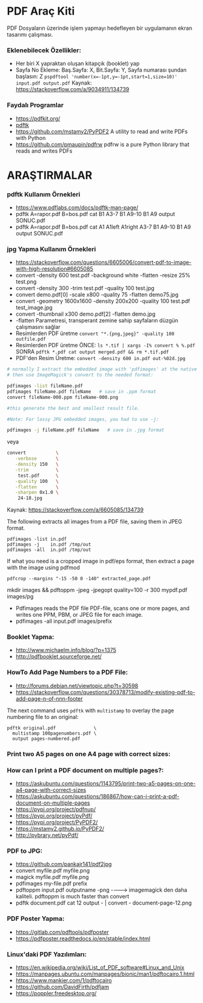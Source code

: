 # PDF Araç Kiti

PDF Dosyaların üzerinde işlem yapmayı hedefleyen bir uygulamanın ekran tasarımı çalışması.

### Eklenebilecek Özellikler:
- Her biri X yapraktan oluşan kitapçık (booklet) yap
- Sayfa No Ekleme: Baş.Sayfa: X, Bit.Sayfa: Y,  Sayfa numarası şundan başlasın: Z  `pspdftool 'number(x=-1pt,y=-1pt,start=1,size=10)' input.pdf output.pdf` Kaynak: https://stackoverflow.com/a/9034911/134739


### Faydalı Programlar

- https://pdfkit.org/
- [pdftk](https://www.pdflabs.com/tools/pdftk-the-pdf-toolkit/)
- https://github.com/mstamy2/PyPDF2 A utility to read and write PDFs with Python
- https://github.com/pmaupin/pdfrw  pdfrw is a pure Python library that reads and writes PDFs


# ARAŞTIRMALAR


### pdftk Kullanım Örnekleri
- https://www.pdflabs.com/docs/pdftk-man-page/
- pdftk A=rapor.pdf B=bos.pdf cat B1 A3-7 B1 A9-10 B1 A9 output SONUC.pdf
- pdftk A=rapor.pdf B=bos.pdf cat A1 A1left A1right  A3-7 B1 A9-10 B1 A9 output SONUC.pdf


### jpg Yapma Kullanım Örnekleri
- https://stackoverflow.com/questions/6605006/convert-pdf-to-image-with-high-resolution#6605085
- convert -density 600 test.pdf -background white -flatten -resize 25% test.png
- convert -density 300 -trim test.pdf -quality 100 test.jpg
- convert demo.pdf[0] -scale x800 -quality 75  -flatten demo75.jpg
- convert -geometry 1600x1600 -density 200x200 -quality 100 test.pdf test_image.jpg
- convert -thumbnail x300 demo.pdf[2] -flatten demo.jpg
- -flatten Parametresi, transperant zemine sahip sayfaların düzgün çalışmasını sağlar
- Resimlerden PDF üretme `convert "*.{png,jpeg}" -quality 100 outfile.pdf`
- Resimlerden PDF üretme ÖNCE: `ls *.tif | xargs -I% convert % %.pdf` SONRA `pdftk *.pdf cat output merged.pdf && rm *.tif.pdf`
- PDF'den Resim Üretme: `convert -density 600 in.pdf out-%02d.jpg`

```BASH
# normally I extract the embedded image with 'pdfimages' at the native resolution, 
# then use ImageMagick's convert to the needed format:

pdfimages -list fileName.pdf
pdfimages fileName.pdf fileName   # save in .ppm format
convert fileName-000.ppm fileName-000.png

#this generate the best and smallest result file.

#Note: For lossy JPG embedded images, you had to use -j:

pdfimages -j fileName.pdf fileName   # save in .jpg format

```

veya

```BASH
convert           \
   -verbose       \
   -density 150   \
   -trim          \
    test.pdf      \
   -quality 100   \
   -flatten       \
   -sharpen 0x1.0 \
    24-18.jpg
```
Kaynak: https://stackoverflow.com/a/6605085/134739


The following extracts all images from a PDF file, saving them in JPEG format.
```
pdfimages -list in.pdf
pdfimages -j    in.pdf /tmp/out
pdfimages -all  in.pdf /tmp/out
```

If what you need is a cropped image in pdf/eps format, then extract a page with the image using pdfmod
```
pdfcrop --margins "-15 -50 0 -140" extracted_page.pdf
```

mkdir images && pdftoppm -jpeg -jpegopt quality=100 -r 300 mypdf.pdf images/pg


- Pdfimages reads the PDF file PDF-file, scans one or more pages, and writes one PPM, PBM, or JPEG file for each image.
- pdfimages -all input.pdf images/prefix


### Booklet Yapma:
- http://www.michaelm.info/blog/?p=1375
- http://pdfbooklet.sourceforge.net/


### HowTo Add Page Numbers to a PDF File:
- http://forums.debian.net/viewtopic.php?t=30598
- https://stackoverflow.com/questions/30378713/modify-existing-pdf-to-add-page-n-of-nnn-footer

The next command uses `pdftk` with `multistamp` to overlay the page numbering file to an original:
```
pdftk original.pdf              \
  multistamp 100pagenumbers.pdf \
  output pages-numbered.pdf
```

### Print two A5 pages on one A4 page with correct sizes:
### How can I print a PDF document on multiple pages?:
- https://askubuntu.com/questions/1143795/print-two-a5-pages-on-one-a4-page-with-correct-sizes
- https://askubuntu.com/questions/186867/how-can-i-print-a-pdf-document-on-multiple-pages
- https://pypi.org/project/pdfnup/
- https://pypi.org/project/pyPdf/
- https://pypi.org/project/PyPDF2/
- https://mstamy2.github.io/PyPDF2/
- http://pybrary.net/pyPdf/


### PDF to JPG:
- https://github.com/pankajr141/pdf2jpg
- convert myfile.pdf myfile.png
- magick myfile.pdf myfile.png
- pdfimages my-file.pdf prefix 
- pdftoppm input.pdf outputname -png    ----> imagemagick den daha kaliteli. pdftoppm is much faster than convert
- pdftk document.pdf cat 12 output - | convert - document-page-12.png


### PDF Poster Yapma:
- https://gitlab.com/pdftools/pdfposter
- https://pdfposter.readthedocs.io/en/stable/index.html


### Linux'daki PDF Yazılımları:
- https://en.wikipedia.org/wiki/List_of_PDF_software#Linux_and_Unix
- https://manpages.ubuntu.com/manpages/bionic/man1/pdftocairo.1.html
- https://www.mankier.com/1/pdftocairo
- https://github.com/DavidFirth/pdfjam
- https://poppler.freedesktop.org/
